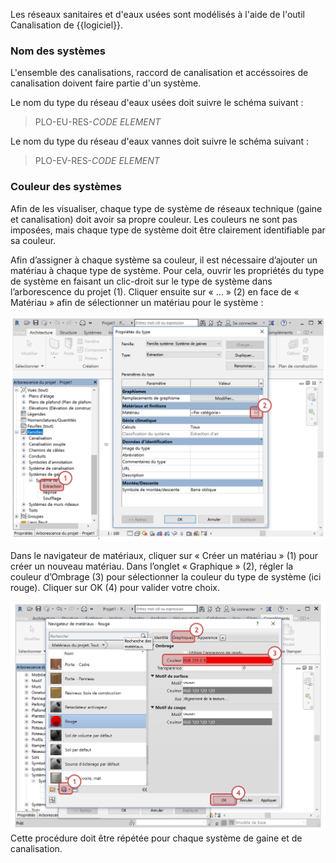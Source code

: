Les réseaux sanitaires et d'eaux usées sont modélisés à l'aide de l'outil Canalisation de {{logiciel}}.

### Nom des systèmes

L'ensemble des canalisations, raccord de canalisation et accéssoires de canalisation doivent faire partie d'un système.

Le nom du type du réseau d'eaux usées doit suivre le schéma suivant :

> PLO-EU-RES-_CODE ELEMENT_

Le nom du type du réseau d'eaux vannes doit suivre le schéma suivant :

> PLO-EV-RES-_CODE ELEMENT_

### Couleur des systèmes

Afin de les visualiser, chaque type de système de réseaux technique \(gaine et canalisation\) doit avoir sa propre couleur. Les couleurs ne sont pas imposées, mais chaque type de système doit être clairement identifiable par sa couleur.

Afin d’assigner à chaque système sa couleur, il est nécessaire d’ajouter un matériau à chaque type de système. Pour cela, ouvrir les propriétés du type de système en faisant un clic-droit sur le type de système dans l’arborescence du projet \(1\). Cliquer ensuite sur « … » \(2\) en face de « Matériau » afin de sélectionner un matériau pour le système :

![](/02_Modelisation/04_betFluide/images/MEP_01.PNG)

Dans le navigateur de matériaux, cliquer sur « Créer un matériau » \(1\) pour créer un nouveau matériau. Dans l’onglet « Graphique » \(2\), régler la couleur d’Ombrage \(3\) pour sélectionner la couleur du type de système \(ici rouge\). Cliquer sur OK \(4\) pour valider votre choix.

![](/02_Modelisation/04_betFluide/images/MEP_02.PNG)Cette procédure doit être répétée pour chaque système de gaine et de canalisation.